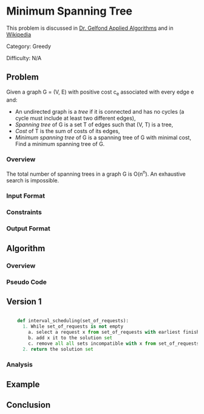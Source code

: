 # Minimum Spanning Tree

This problem is discussed in [Dr. Gelfond Applied Algorithms](http://redwood.cs.ttu.edu/~mgelfond/FALL-2012/slides.pdf) and in [Wikipedia](https://en.wikipedia.org/wiki/Minimum_spanning_tree)


Category: Greedy

Difficulty: N/A

## Problem
Given a graph G = (V, E) with positive cost c<sub>e</sub> associated with every edge e and:
* An undirected graph is a _tree_ if it is connected and has no cycles (a cycle must include at least two different edges),
* _Spanning tree_ of G is a set T of edges such that (V, T) is a tree,
* _Cost_ of T is the sum of costs of its edges,
* _Minimum spanning tree_ of G is a spanning tree of G with minimal cost,
Find a minimum spanning tree of G.

### Overview
The total number of spanning trees in a graph G is O(n<sup>n</sup>). An exhaustive search is impossible.

### Input Format


### Constraints

### Output Format

## Algorithm
### Overview



### Pseudo Code

## Version 1

```python

    def interval_scheduling(set_of_requests):
      1. While set_of_requests is not empty
        a. select a request x from set_of_requests with earliest finish time
        b. add x it to the solution set
        c. remove all all sets incompatible with x from set_of_requests including x
      2. return the solution set
```


### Analysis



## Example



## Conclusion

